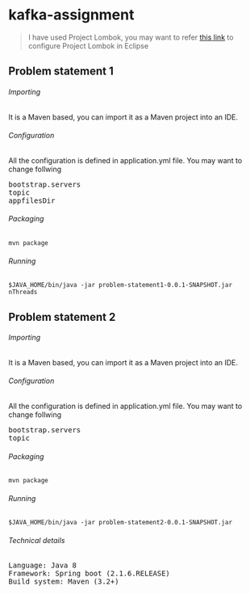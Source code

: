 # kafka-assignment

> I have used Project Lombok, you may want to refer [this link](https://projectlombok.org/setup/eclipse) to configure Project Lombok in Eclipse

## Problem statement 1

###### Importing
It is a Maven based, you can import it as a Maven project into an IDE.

###### Configuration
All the configuration is defined in application.yml file.  You may want to change follwing
<pre>
bootstrap.servers
topic
appfilesDir
</pre>

###### Packaging
`mvn package`

###### Running
`$JAVA_HOME/bin/java -jar problem-statement1-0.0.1-SNAPSHOT.jar nThreads`

## Problem statement 2
###### Importing
It is a Maven based, you can import it as a Maven project into an IDE.

###### Configuration
All the configuration is defined in application.yml file.  You may want to change follwing
<pre>
bootstrap.servers
topic
</pre>

###### Packaging
`mvn package`

###### Running
`$JAVA_HOME/bin/java -jar problem-statement2-0.0.1-SNAPSHOT.jar `


###### Technical details
<pre>
Language: Java 8
Framework: Spring boot (2.1.6.RELEASE)
Build system: Maven (3.2+)
</pre>
